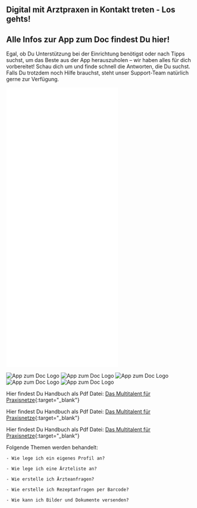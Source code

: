 ## Digital mit Arztpraxen in Kontakt treten - Los gehts!
## Alle Infos zur App zum Doc findest Du hier!

Egal, ob Du Unterstützung bei der Einrichtung benötigst oder nach Tipps suchst, um das Beste aus der App herauszuholen – wir haben alles für dich vorbereitet!
Schau dich um und finde schnell die Antworten, die Du suchst. Falls Du trotzdem noch Hilfe brauchst, steht unser Support-Team natürlich gerne zur Verfügung.

![App zum Doc Logo](./Dokumente/Patienten/handbuch_azd_patient_bild.pdf)
![App zum Doc Logo](../Dokumente/Patienten/handbuch_azd_patient_bild.pdf)
![App zum Doc Logo](/../Dokumente/Patienten/handbuch_azd_patient_bild.pdf)
![App zum Doc Logo](./../Dokumente/Patienten/handbuch_azd_patient_bild.pdf)
![App zum Doc Logo](../../Dokumente/Patienten/handbuch_azd_patient_bild.pdf)


![App zum Doc Logo](./Dokumente/Patienten/Overview_png)
![App zum Doc Logo](../Dokumente/Patienten/Overview_png)
![App zum Doc Logo](./../Dokumente/Patienten/Overview_png)
![App zum Doc Logo](/../Dokumente/Patienten/Overview_png)
![App zum Doc Logo](../../Dokumente/Patienten/Overview_png)

Hier findest Du Handbuch als Pdf Datei: [Das Multitalent für Praxisnetze](../../Dokumente/Patienten/handbuch_azd_patient.pdf){:target="_blank"}

Hier findest Du Handbuch als Pdf Datei: [Das Multitalent für Praxisnetze](./Dokumente/Patienten/handbuch_azd_patient.pdf){:target="_blank"}

Hier findest Du Handbuch als Pdf Datei: [Das Multitalent für Praxisnetze](../Dokumente/Patienten/handbuch_azd_patient.pdf){:target="_blank"}

Folgende Themen werden behandelt:

    - Wie lege ich ein eigenes Profil an?

    - Wie lege ich eine Ärzteliste an?

    - Wie erstelle ich Ärzteanfragen?

    - Wie erstelle ich Rezeptanfragen per Barcode?

    - Wie kann ich Bilder und Dokumente versenden?



